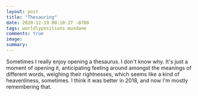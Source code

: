 ```yaml
---
layout: post
title: "Thesauring"
date: 2020-12-19 00:10:27 -0700
tags: worldlypositions mundane
comments: true
image:
summary:
---
```

Sometimes I really enjoy opening a thesaurus. I don't know why. It's just a moment of opening it, anticipating feeling around amongst the meanings of different words, weighing their rightnesses, which seems like a kind of heavenliness, sometimes. I think it was better in 2018, and now I'm mostly remembering that.
